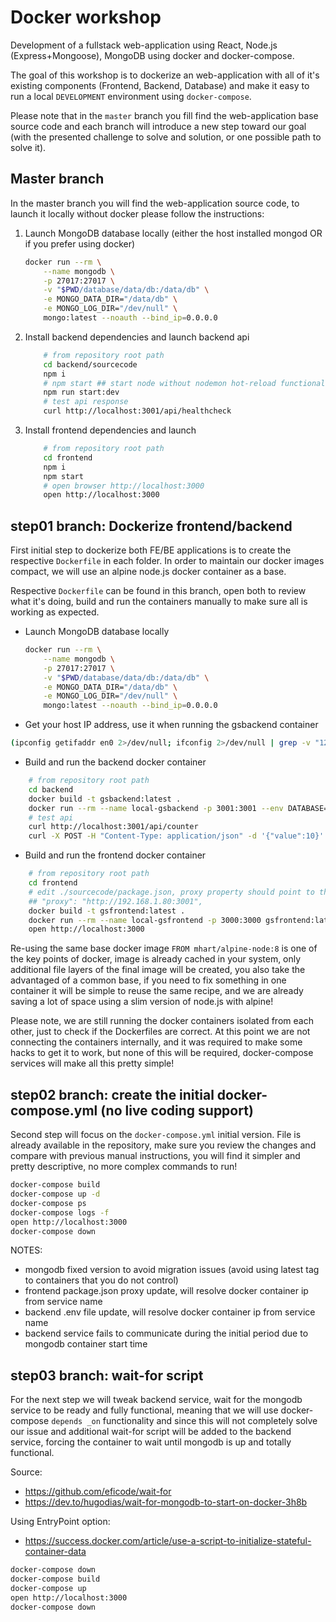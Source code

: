 # Docker workshop

Development of a fullstack web-application using React, Node.js (Express+Mongoose), MongoDB using docker and docker-compose.

The goal of this workshop is to dockerize an web-application with all of it's existing components (Frontend, Backend, Database) and make it easy to run a local  `DEVELOPMENT` environment using `docker-compose`.

Please note that in the `master` branch you fill find the web-application base source code and each branch will introduce a new step toward our goal (with the presented challenge to solve and solution, or one possible path to solve it).

## Master branch

In the master branch you will find the web-application source code, to launch it locally without docker please follow the instructions:

1) Launch MongoDB database locally (either the host installed mongod OR if you prefer using docker)

    ```bash
    docker run --rm \
        --name mongodb \
        -p 27017:27017 \
        -v "$PWD/database/data/db:/data/db" \
        -e MONGO_DATA_DIR="/data/db" \
        -e MONGO_LOG_DIR="/dev/null" \
        mongo:latest --noauth --bind_ip=0.0.0.0
    ```

2) Install backend dependencies and launch backend api

    ```bash
        # from repository root path
        cd backend/sourcecode
        npm i
        # npm start ## start node without nodemon hot-reload functionality
        npm run start:dev
        # test api response
        curl http://localhost:3001/api/healthcheck
    ```

3) Install frontend dependencies and launch

    ```bash
        # from repository root path
        cd frontend
        npm i
        npm start
        # open browser http://localhost:3000
        open http://localhost:3000
    ```

## step01 branch: Dockerize frontend/backend

First initial step to dockerize both FE/BE applications is to create the respective `Dockerfile` in each folder.
In order to maintain our docker images compact, we will use an alpine node.js docker container as a base.

Respective `Dockerfile` can be found in this branch, open both to review what it's doing, build and run the containers manually to make sure all is working as expected.

* Launch MongoDB database locally

    ```bash
    docker run --rm \
        --name mongodb \
        -p 27017:27017 \
        -v "$PWD/database/data/db:/data/db" \
        -e MONGO_DATA_DIR="/data/db" \
        -e MONGO_LOG_DIR="/dev/null" \
        mongo:latest --noauth --bind_ip=0.0.0.0
    ```

* Get your host IP address, use it when running the gsbackend container

```bash
(ipconfig getifaddr en0 2>/dev/null; ifconfig 2>/dev/null | grep -v "127.0.0.1" | grep -oP '(?<=inet\saddr:)\d+(\.\d+){3}';)
```

* Build and run the backend docker container

```bash
    # from repository root path
    cd backend
    docker build -t gsbackend:latest .
    docker run --rm --name local-gsbackend -p 3001:3001 --env DATABASE="mongodb://192.168.1.80:27017/gsworkshop?retryWrites=true" gsbackend:latest
    # test api
    curl http://localhost:3001/api/counter
    curl -X POST -H "Content-Type: application/json" -d '{"value":10}' http://localhost:3001/api/counter
```

* Build and run the frontend docker container

```bash
    # from repository root path
    cd frontend
    # edit ./sourcecode/package.json, proxy property should point to the host IP address
    ## "proxy": "http://192.168.1.80:3001",
    docker build -t gsfrontend:latest .
    docker run --rm --name local-gsfrontend -p 3000:3000 gsfrontend:latest
    open http://localhost:3000
```

Re-using the same base docker image `FROM mhart/alpine-node:8` is one of the key points of docker, image is already cached in your system, only additional file layers of the final image will be created, you also take the advantaged of a common base, if you need to fix something in one container it will be simple to reuse the same recipe, and we are already saving a lot of space using a slim version of node.js with alpine!

Please note, we are still running the docker containers isolated from each other, just to check if the Dockerfiles are correct. At this point we are not connecting the containers internally, and it was required to make some hacks to get it to work, but none of this will be required, docker-compose services will make all this pretty simple!

## step02 branch: create the initial docker-compose.yml (no live coding support)

Second step will focus on the `docker-compose.yml` initial version. File is already available in the repository, make sure you review the changes and compare with previous manual instructions, you will find it simpler and pretty descriptive, no more complex commands to run!

```bash
docker-compose build
docker-compose up -d
docker-compose ps
docker-compose logs -f
open http://localhost:3000
docker-compose down
```

NOTES:

* mongodb fixed version to avoid migration issues (avoid using latest tag to containers that you do not control)
* frontend package.json proxy update, will resolve docker container ip from service name
* backend .env file update, will resolve docker container ip from service name
* backend service fails to communicate during the initial period due to mongodb container start time

## step03 branch: wait-for script

For the next step we will tweak backend service, wait for the mongodb service to be ready and fully functional, meaning that we will use docker-compose `depends
_on` functionality and since this will not completely solve our issue and additional wait-for script will be added to the backend service, forcing the container to wait until mongodb is up and totally functional.

Source:

* <https://github.com/eficode/wait-for>
* <https://dev.to/hugodias/wait-for-mongodb-to-start-on-docker-3h8b>

Using EntryPoint option:

* <https://success.docker.com/article/use-a-script-to-initialize-stateful-container-data>

```bash
docker-compose down
docker-compose build
docker-compose up
open http://localhost:3000
docker-compose down
```
